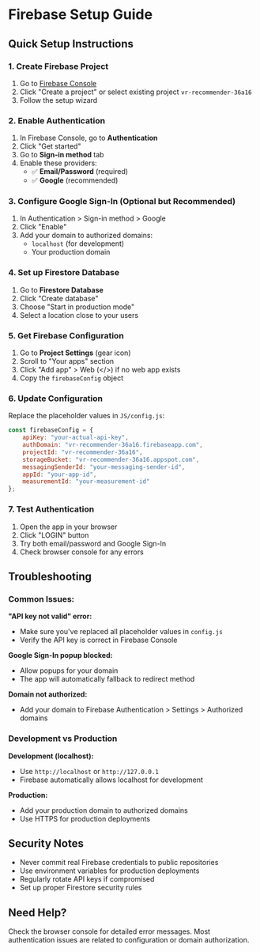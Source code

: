 # Firebase Setup Guide

## Quick Setup Instructions

### 1. Create Firebase Project
1. Go to [Firebase Console](https://console.firebase.google.com/)
2. Click "Create a project" or select existing project `vr-recommender-36a16`
3. Follow the setup wizard

### 2. Enable Authentication
1. In Firebase Console, go to **Authentication**
2. Click "Get started"
3. Go to **Sign-in method** tab
4. Enable these providers:
   - ✅ **Email/Password** (required)
   - ✅ **Google** (recommended)

### 3. Configure Google Sign-In (Optional but Recommended)
1. In Authentication > Sign-in method > Google
2. Click "Enable"
3. Add your domain to authorized domains:
   - `localhost` (for development)
   - Your production domain

### 4. Set up Firestore Database
1. Go to **Firestore Database**
2. Click "Create database"
3. Choose "Start in production mode"
4. Select a location close to your users

### 5. Get Firebase Configuration
1. Go to **Project Settings** (gear icon)
2. Scroll to "Your apps" section
3. Click "Add app" > Web (</>) if no web app exists
4. Copy the `firebaseConfig` object

### 6. Update Configuration
Replace the placeholder values in `JS/config.js`:

```javascript
const firebaseConfig = {
    apiKey: "your-actual-api-key",
    authDomain: "vr-recommender-36a16.firebaseapp.com",
    projectId: "vr-recommender-36a16",
    storageBucket: "vr-recommender-36a16.appspot.com",
    messagingSenderId: "your-messaging-sender-id",
    appId: "your-app-id",
    measurementId: "your-measurement-id"
};
```

### 7. Test Authentication
1. Open the app in your browser
2. Click "LOGIN" button
3. Try both email/password and Google Sign-In
4. Check browser console for any errors

## Troubleshooting

### Common Issues:

**"API key not valid" error:**
- Make sure you've replaced all placeholder values in `config.js`
- Verify the API key is correct in Firebase Console

**Google Sign-In popup blocked:**
- Allow popups for your domain
- The app will automatically fallback to redirect method

**Domain not authorized:**
- Add your domain to Firebase Authentication > Settings > Authorized domains

### Development vs Production

**Development (localhost):**
- Use `http://localhost` or `http://127.0.0.1`
- Firebase automatically allows localhost for development

**Production:**
- Add your production domain to authorized domains
- Use HTTPS for production deployments

## Security Notes

- Never commit real Firebase credentials to public repositories
- Use environment variables for production deployments
- Regularly rotate API keys if compromised
- Set up proper Firestore security rules

## Need Help?

Check the browser console for detailed error messages. Most authentication issues are related to configuration or domain authorization.